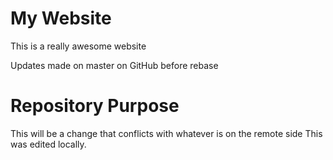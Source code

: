 # My Website

This is a really awesome website

Updates made on master on GitHub before rebase 

# Repository Purpose

This will be a change that conflicts
with whatever is on the remote side
This was edited locally.